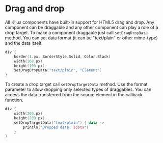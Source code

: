 # Drag and drop

All Kilua components have built-in support for HTML5 drag and drop. Any component can be draggable and any other component can play a role of a drop target. To make a component draggable just call `setDragDropData` method. You can set data format (it can be "text/plain" or other mime-type) and the data itself.

```kts
div {
    border(1.px, BorderStyle.Solid, Color.Black)
    width(100.px)
    height(100.px)
    setDragDropData("text/plain", "Element")
}
```

To create a drop target call `setDropTargetData` method. Use the format parameter to allow dropping only selected types of draggables. You can access the data transferred from the source element in the callback function.

```kotlin
div {
    width(200.px)
    height(200.px)
    setDropTargetData("text/plain") { data ->
        println("Dropped data: $data")
    }
}
```
